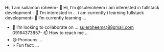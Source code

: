 Hi, I am suliamon roheem- 👋 Hi, I’m @suleroheem
i am interested in fullstack development - 👀 I’m interested in ...
i am currently i learning fullstack development- 🌱 I’m currently learning ...
- 💞️ I’m looking to collaborate on ...
suleroheem@88gmail.com 09164373857- 📫 How to reach me ...
- 😄 Pronouns: ...
- ⚡ Fun fact: ...

<!---
suleroheem/suleroheem is a ✨ special ✨ repository because its `README.md` (this file) appears on your GitHub profile.
You can click the Preview link to take a look at your changes.
--->
